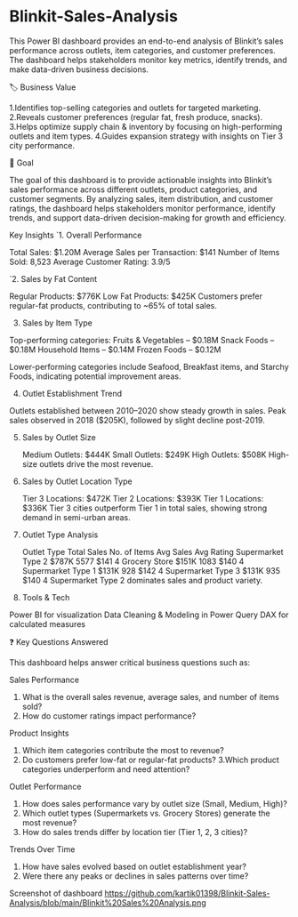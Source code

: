 # Blinkit-Sales-Analysis
This Power BI dashboard provides an end-to-end analysis of Blinkit’s sales performance across outlets, item categories, and customer preferences. The dashboard helps stakeholders monitor key metrics, identify trends, and make data-driven business decisions.

🏷 Business Value

1.Identifies top-selling categories and outlets for targeted marketing.
2.Reveals customer preferences (regular fat, fresh produce, snacks).
3.Helps optimize supply chain & inventory by focusing on high-performing outlets and item types.
4.Guides expansion strategy with insights on Tier 3 city performance.

🎯 Goal

The goal of this dashboard is to provide actionable insights into Blinkit’s sales performance across different outlets, product categories, and customer segments. By analyzing sales, item distribution, and customer ratings, the dashboard helps stakeholders monitor performance, identify trends, and support data-driven decision-making for growth and efficiency.

Key Insights
`1. Overall Performance

   Total Sales: $1.20M
   Average Sales per Transaction: $141
   Number of Items Sold: 8,523
   Average Customer Rating: 3.9/5

`2. Sales by Fat Content
   
   Regular Products: $776K
   Low Fat Products: $425K
   Customers prefer regular-fat products, contributing to ~65% of total sales.

3. Sales by Item Type

Top-performing categories:
Fruits & Vegetables – $0.18M
Snack Foods – $0.18M
Household Items – $0.14M
Frozen Foods – $0.12M

Lower-performing categories include Seafood, Breakfast items, and Starchy Foods, indicating potential improvement areas.

4. Outlet Establishment Trend

Outlets established between 2010–2020 show steady growth in sales.
Peak sales observed in 2018 ($205K), followed by slight decline post-2019.

5. Sales by Outlet Size

   Medium Outlets: $444K
   Small Outlets: $249K
   High Outlets: $508K
High-size outlets drive the most revenue.

7. Sales by Outlet Location Type

   Tier 3 Locations: $472K
   Tier 2 Locations: $393K
   Tier 1 Locations: $336K
Tier 3 cities outperform Tier 1 in total sales, showing strong demand in semi-urban areas.

8. Outlet Type Analysis
   
   Outlet Type	Total Sales	No. of Items	Avg Sales	Avg Rating
   Supermarket Type 2	$787K	5577	$141	4
   Grocery Store	$151K	1083	$140	4
   Supermarket Type 1	$131K	928	$142	4
   Supermarket Type 3	$131K	935	$140	4
Supermarket Type 2 dominates sales and product variety.

9. Tools & Tech

Power BI for visualization
Data Cleaning & Modeling in Power Query
DAX for calculated measures

❓ Key Questions Answered

This dashboard helps answer critical business questions such as:

   Sales Performance

   1. What is the overall sales revenue, average sales, and number of items sold?
   2. How do customer ratings impact performance?

   Product Insights

   1. Which item categories contribute the most to revenue?
   2. Do customers prefer low-fat or regular-fat products?
   3.Which product categories underperform and need attention?

Outlet Performance

1. How does sales performance vary by outlet size (Small, Medium, High)?
2. Which outlet types (Supermarkets vs. Grocery Stores) generate the most revenue?
3. How do sales trends differ by location tier (Tier 1, 2, 3 cities)?

Trends Over Time

1. How have sales evolved based on outlet establishment year?
2. Were there any peaks or declines in sales patterns over time?

Screenshot of dashboard
https://github.com/kartik01398/Blinkit-Sales-Analysis/blob/main/Blinkit%20Sales%20Analysis.png
